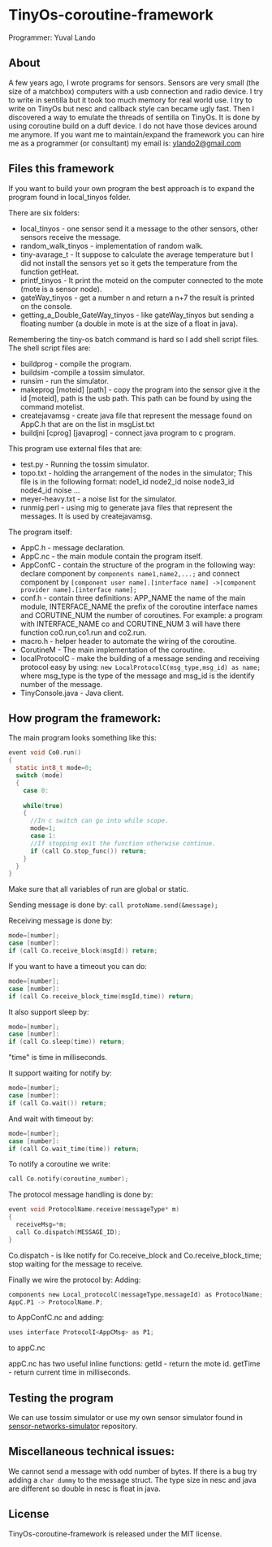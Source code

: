 TinyOs-coroutine-framework
=========================

Programmer: Yuval Lando

About
---------------------
A few years ago, I wrote programs for sensors.
Sensors are very small (the size of a matchbox) 
computers with a usb connection and radio device.
I try to write in sentilla but it took too much memory for real world use. 
I try to write on TinyOs but nesc and callback style can became ugly fast.
Then I discovered a way to emulate the threads of sentilla on TinyOs.
It is done by using coroutine build on a duff device.
I do not have those devices around me anymore.
If you want me to maintain/expand the framework you can hire me as
a programmer (or consultant) my email is:
ylando2@gmail.com

Files this framework
---------------------------
If you want to build your own program the best approach is to expand the program 
found in local_tinyos folder.

There are six folders:   
* local_tinyos - one sensor send it a message to the other sensors, other sensors receive the message.
* random_walk_tinyos - implementation of random walk.
* tiny-avarage_t - It suppose to calculate the average temperature but I did not install the sensors yet
so it gets the temperature from the function getHeat.
* printf_tinyos - It print the moteid on the computer connected to the mote (mote is a sensor node).
* gateWay_tinyos - get a number n and return a n+7 the result is printed on the console.
* getting_a_Double_GateWay_tinyos - like gateWay_tinyos but sending a floating number
(a double in mote is at the size of a float in java).

Remembering the tiny-os batch command is hard so I add shell script files.
The shell script files are:
* buildprog - compile the program.
* buildsim -compile a tossim simulator.
* runsim - run the simulator.
* makeprog [moteid] [path] - copy the program into the sensor give it the id [moteid], path is the usb path. This path can be found by
using the command motelist.
* createjavamsg - create java file that represent the message found on AppC.h that are on the list in msgList.txt
* buildjni [cprog] [javaprog] - connect java program to c program.

This program use external files that are:
* test.py - Running the tossim simulator.
* topo.txt - holding the arrangement of the nodes in the simulator; This file is in the following format:
node1_id node2_id noise node3_id node4_id noise ...
* meyer-heavy.txt - a noise list for the simulator.
* runmig.perl - using mig to generate java files that represent the messages. It is used by createjavamsg.

The program itself:
* AppC.h - message declaration.
* AppC.nc - the main module contain the program itself.
* AppConfC - contain the structure of the program in the following way:   
declare component by `components name1,name2,...;` and connect component by
`[component user name].[interface name] ->[component provider name].[interface name];`
* conf.h - contain three definitions: APP_NAME the name of the main module,
INTERFACE_NAME the prefix of the coroutine interface names and
CORUTINE_NUM the number of coroutines.
For example: a program with INTERFACE_NAME co and CORUTINE_NUM 3
will have there function co0.run,co1.run and co2.run.
* macro.h - helper header to automate the wiring of the coroutine.
* CorutineM - The main implementation of the coroutine.
* localProtocolC - make the building of a message sending and receiving protocol easy by using: `new LocalProtocolC(msg_type,msg_id) as name;`
where msg_type is the type of the message and msg_id is the identify number of the message.
* TinyConsole.java - Java client.

How program the framework:
-----------------------------

The main program looks something like this:
```c
event void Co0.run()
{
  static int8_t mode=0;
  switch (mode)
  {	
    case 0:
    
    while(true) 
    {
      //In c switch can go into while scope.
      mode=1;
      case 1:
      //If stopping exit the function otherwise continue.
      if (call Co.stop_func()) return;
    }
  }
}
```
Make sure that all variables of run are global or static.

Sending message is done by: 
`call protoName.send(&message);`

Receiving message is done by:
```c
mode=[number];
case [number]:
if (call Co.receive_block(msgId)) return;
```

If you want to have a timeout you can do:
```c
mode=[number];
case [number]:
if (call Co.receive_block_time(msgId,time)) return;
```

It also support sleep by:
```c
mode=[number];
case [number]:
if (call Co.sleep(time)) return;
```
"time" is time in milliseconds.

It support waiting for notify by:
```c
mode=[number];
case [number]:
if (call Co.wait()) return;
```
And wait with timeout by:
```c
mode=[number];
case [number]:
if (call Co.wait_time(time)) return;
```
To notify a coroutine we write:
```c
call Co.notify(coroutine_number);
```
The protocol message handling is done by:
```c
event void ProtocolName.receive(messageType* m)
{
  receiveMsg=*m;
  call Co.dispatch(MESSAGE_ID);
}
```
Co.dispatch - is like notify for Co.receive_block and Co.receive_block_time;
stop waiting for the message to receive.

Finally we wire the protocol by:
Adding:
```c
components new Local_protocolC(messageType,messageId) as ProtocolName;
AppC.P1 -> ProtocolName.P;
```
to AppConfC.nc and adding:
```c
uses interface ProtocolI<AppCMsg> as P1;
```
to appC.nc

appC.nc has two useful inline functions:
getId - return the mote id.
getTime - return current time in milliseconds.

Testing the program
-----------------------
We can use tossim simulator or use my own sensor simulator found in
[sensor-networks-simulator](https://github.com/ylando2/Sensor-networks-simulator) repository.

Miscellaneous technical issues:
---------------------------------
We cannot send a message with odd number of bytes.
If there is a bug try adding a `char dummy` to the message struct.
The type size in nesc and java are different so
double in nesc is float in java.
 
License
-------
TinyOs-coroutine-framework is released under the MIT license.
